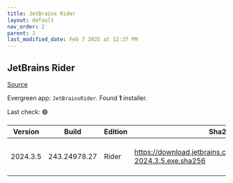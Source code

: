 ```yaml
---
title: JetBrains Rider
layout: default
nav_order: 2
parent: J
last_modified_date: Feb 7 2025 at 12:37 PM
---
```


## JetBrains Rider

[Source](https://www.jetbrains.com/)

Evergreen app: `JetBrainsRider`. Found **1** installer.

Last check: 🟢

| Version  | Build        | Edition | Sha256                                                                   | Date     | Size       | Type | URI                                                                                                                                    |
| -------- | ------------ | ------- | ------------------------------------------------------------------------ | -------- | ---------- | ---- | -------------------------------------------------------------------------------------------------------------------------------------- |
| 2024.3.5 | 243.24978.27 | Rider   | https://download.jetbrains.com/rider/JetBrains.Rider-2024.3.5.exe.sha256 | 7/2/2025 | 1547537824 | exe  | [https://download.jetbrains.com/rider/JetBrains.Rider-2024.3.5.exe](https://download.jetbrains.com/rider/JetBrains.Rider-2024.3.5.exe) |
